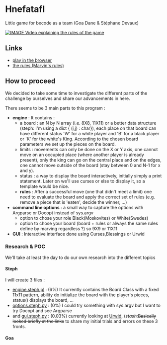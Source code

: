 # Hnefatafl
Little game for becode as a team (Goa Dane &amp; Stéphane Devaux)


[![IMAGE Video explaining the rules of the game](http://img.youtube.com/vi/rwO3AN__kAw/0.jpg)](https://www.youtube.com/watch?v=rwO3AN__kAw)

## Links
- [play in the browser](http://www.lutanho.net/play/hnefatafl.html)
- [the rules (Marvin's rules)](http://aagenielsen.dk/fetlar_rules_en.php)

## How to proceed

We decided to take some time to investigate the different parts of the challenge by ourselves and share our advancements in here.

There seems to be 3 main parts to this program :
- **engine** : It contains :
  - a board : an N by N array (i.e. 8X8, 11X11) or a better data structure (steph: I'm using a dict { (i,j) : char}), each place on that board can have different status 'W' for a white player and 'B' for a black player or 'K' for the white's King. According to the chosen board parameters we set up the pieces on the board.
  - limits : movements can only be done on the X or Y axis, one cannot move on an occupied place (where another player is already present), only the king can go on the central place and on the edges, one cannot move outside of the board (stay between 0 and N-1 for x and y).
  - status : a way to display the board interactively, initially simply a print statement. Later on we'll use curses or else to display it, so a template would be nice.
  - **rules** : After a successful move (one that didn't meet a limit) one need to evaluate the board and apply the correct set of rules (e.g. remove a piece that is 'eaten', decide the winner, ...)
- **command line options** : a small way to capture the options with Argparse or Docopt instead of sys.argv
  - option to chose your role Black(Moskovites) or White(Swedes)
  - option to chose your board (board + rules or always the same rules define by marving regardless ?) so 9X9 or 11X11
- **GUI** : Interactive interface done using Curses,Blessings or Urwid

### Research & POC

We'll take at least the day to do our own research into the different topics

#### Steph
I will create 3 files : 
- [engine.steph.pl](engine.steph.pl) : (6%) It currently contains the Board Class with a fixed 11x11 pattern, ability do initialize the board with the player's pieces, status() displays the board, ... 
- [options.steph.py](options.steph.py) : (0%) I could try something with sys.argv but I want to try Docopt and see Argparse
- and [gui.steph.py](gui.steph.py) : (0.03%) currently looking at [Urwid](urwid.md), (*stash:*~~Basically looked briefly at the links~~
to share my initial trials and errors on these 3 fronts.

#### Goa


